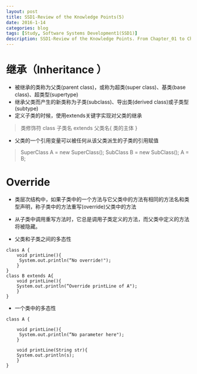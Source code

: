 ```yaml
---
layout: post
title: SSD1-Review of the Knowledge Points(5)
date: 2016-1-14
categories: blog
tags: [Study, Software Systems Development1(SSD1)]
description: SSD1-Review of the Knowledge Points. From Chapter_01 to Chapter_09.
---
```


# 继承（Inheritance ）

- 被继承的类称为父类(parent class)，或称为超类(super class)、基类(base class)、超类型(supertype)
- 继承父类而产生的新类称为子类(subclass)、导出类(derived class)或子类型(subtype) 
- 定义子类的时候，使用extends关键字实现对父类的继承
> 类修饰符 class 子类名 extends 父类名{
    	类的主体
  }
- 父类的一个引用变量可以被任何从该父类派生的子类的引用赋值
> SuperClass A = new SuperClass();
  		SubClass B = new SubClass();
          A = B; 

# Override
- 类层次结构中，如果子类中的一个方法与它父类中的方法有相同的方法名和类型声明，称子类中的方法重写(override)父类中的方法
- 从子类中调用重写方法时，它总是调用子类定义的方法，而父类中定义的方法将被隐藏。

- 父类和子类之间的多态性
```$xslt
class A {
    void printLine(){
	 System.out.println(“No override!");
	}
}
class B extends A{	
    void printLine(){
	System.out.println(“Override printLine of A");
	}	
}
```
- 一个类中的多态性
```$xslt
class A {
		
    void printLine(){
	 System.out.println(“No parameter here");
	}
	
    void printLine(String str){
	System.out.println(s);
	}
}	
```











